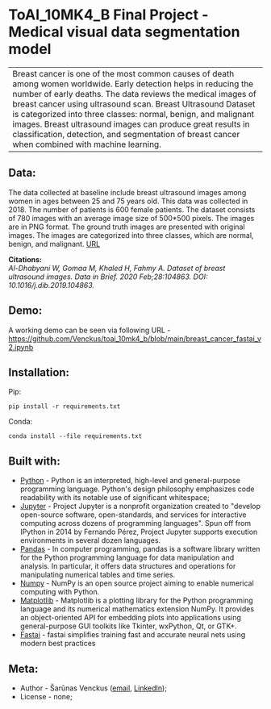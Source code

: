 # ToAI_10MK4_B Final Project - Medical visual data segmentation model

<table>
  <tr>
    <td>
      Breast cancer is one of the most common causes of death among women worldwide. Early detection helps in reducing the number of early deaths. The data reviews the medical images of breast cancer using ultrasound scan. Breast Ultrasound Dataset is categorized into three classes: normal, benign, and malignant images. Breast ultrasound images can produce great results in classification, detection, and segmentation of breast cancer when combined with machine learning.  
    </td>
  </tr>
</table>

## Data:
The data collected at baseline include breast ultrasound images among women in ages between 25 and 75 years old. This data was collected in 2018. The number of patients is 600 female patients. The dataset consists of 780 images with an average image size of 500*500 pixels. The images are in PNG format. The ground truth images are presented with original images. The images are categorized into three classes, which are normal, benign, and malignant.
[URL](https://www.kaggle.com/aryashah2k/breast-ultrasound-images-dataset)  

**Citations:**  
_Al-Dhabyani W, Gomaa M, Khaled H, Fahmy A. Dataset of breast ultrasound images. Data in Brief. 2020 Feb;28:104863. DOI: 10.1016/j.dib.2019.104863._
	
	
## Demo:
A working demo can be seen via following URL - https://github.com/Venckus/toai_10mk4_b/blob/main/breast_cancer_fastai_v2.ipynb

## Installation:
Pip:
```
pip install -r requirements.txt
```
Conda:
```
conda install --file requirements.txt
```

## Built with:
- [Python](https://www.python.org) - Python is an interpreted, high-level and general-purpose programming language. Python's design philosophy emphasizes code readability with its notable use of significant whitespace;
- [Jupyter](https://jupyter.org) - Project Jupyter is a nonprofit organization created to "develop open-source software, open-standards, and services for interactive computing across dozens of programming languages". Spun off from IPython in 2014 by Fernando Pérez, Project Jupyter supports execution environments in several dozen languages.
- [Pandas](https://pandas.pydata.org) - In computer programming, pandas is a software library written for the Python programming language for data manipulation and analysis. In particular, it offers data structures and operations for manipulating numerical tables and time series.
- [Numpy](https://numpy.org/) - NumPy is an open source project aiming to enable numerical computing with Python. 
- [Matplotlib](https://matplotlib.org) - Matplotlib is a plotting library for the Python programming language and its numerical mathematics extension NumPy. It provides an object-oriented API for embedding plots into applications using general-purpose GUI toolkits like Tkinter, wxPython, Qt, or GTK+.
- [Fastai](https://github.com/fastai/fastai) - fastai simplifies training fast and accurate neural nets using modern best practices

## Meta:
- Author - Šarūnas Venckus ([email](mailto:), [LinkedIn](linkedin.com/in/sarunas-venckus-67831884));
- License - none;
